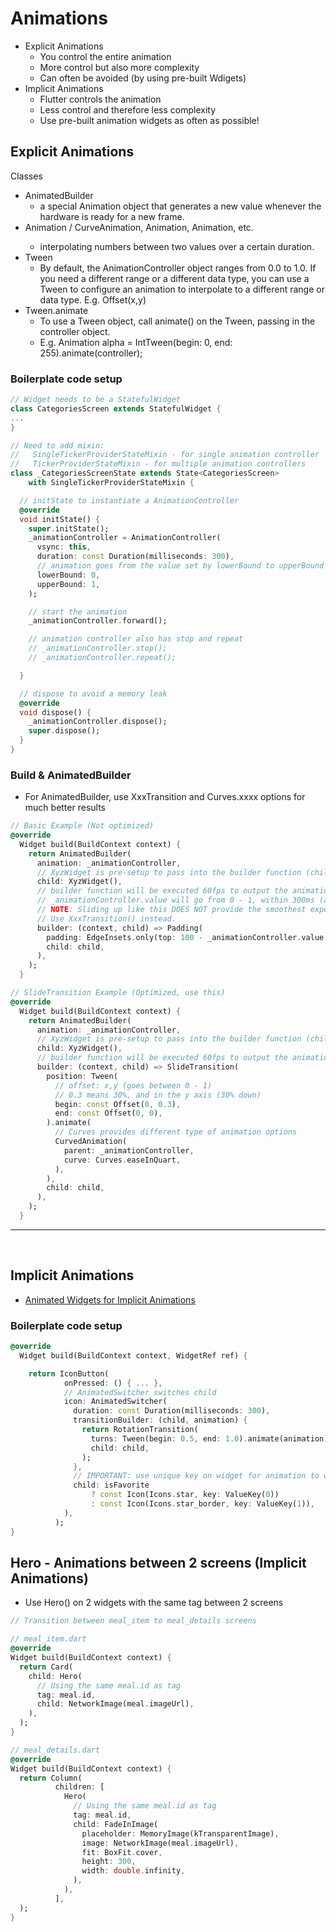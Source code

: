 # Animations
- Explicit Animations
  - You control the entire animation
  - More control but also more complexity
  - Can often be avoided (by using pre-built Wdigets)
- Implicit Animations
  - Flutter controls the animation
  - Less control and therefore less complexity
  - Use pre-built animation widgets as often as possible!
 

## Explicit Animations
Classes
- AnimatedBuilder
  - a special Animation object that generates a new value whenever the hardware is ready for a new frame.
- Animation<double> / CurveAnimation, Animation<Color>, Animation<Size>, etc.
  - interpolating numbers between two values over a certain duration.
- Tween
  - By default, the AnimationController object ranges from 0.0 to 1.0. If you need a different range or a different data type, you can use a Tween to configure an animation to interpolate to a different range or data type. E.g. Offset(x,y)
- Tween.animate
  - To use a Tween object, call animate() on the Tween, passing in the controller object.
  - E.g. Animation<int> alpha = IntTween(begin: 0, end: 255).animate(controller);
### Boilerplate code setup

```dart
// Widget needs to be a StatefulWidget
class CategoriesScreen extends StatefulWidget {
...
}

// Need to add mixin:
//   SingleTickerProviderStateMixin - for single animation controller
//   TickerProviderStateMixin - for multiple animation controllers
class _CategoriesScreenState extends State<CategoriesScreen>
    with SingleTickerProviderStateMixin {

  // initState to instantiate a AnimationController
  @override
  void initState() {
    super.initState();
    _animationController = AnimationController(
      vsync: this,
      duration: const Duration(milliseconds: 300),
      // animation goes from the value set by lowerBound to upperBound
      lowerBound: 0,
      upperBound: 1,
    );

    // start the animation
    _animationController.forward();

    // animation controller also has stop and repeat
    // _animationController.stop();
    // _animationController.repeat();

  }

  // dispose to avoid a memory leak
  @override
  void dispose() {
    _animationController.dispose();
    super.dispose();
  }
}
```

### Build & AnimatedBuilder
- For AnimatedBuilder, use XxxTransition and Curves.xxxx options for much better results
```dart
// Basic Example (Not optimized)
@override
  Widget build(BuildContext context) {
    return AnimatedBuilder(
      animation: _animationController,
      // XyzWidget is pre-setup to pass into the builder function (child arg)
      child: XyzWidget(),
      // builder function will be executed 60fps to output the animations
      // _animationController.value will go from 0 - 1, within 300ms (as we setup)
      // NOTE: Sliding up like this DOES NOT provide the smoothest experience
      // Use XxxTransition() instead.
      builder: (context, child) => Padding(
        padding: EdgeInsets.only(top: 100 - _animationController.value * 100),
        child: child,
      ),
    );
  }

// SlideTransition Example (Optimized, use this)
@override
  Widget build(BuildContext context) {
    return AnimatedBuilder(
      animation: _animationController,
      // XyzWidget is pre-setup to pass into the builder function (child arg)
      child: XyzWidget(),
      // builder function will be executed 60fps to output the animations
      builder: (context, child) => SlideTransition(
        position: Tween(
          // offset: x,y (goes between 0 - 1)
          // 0.3 means 30%, and in the y axis (30% down)
          begin: const Offset(0, 0.3),
          end: const Offset(0, 0),
        ).animate(
          // Curves provides different type of animation options
          CurvedAnimation(
            parent: _animationController,
            curve: Curves.easeInQuart,
          ),
        ),
        child: child,
      ),
    );
  }
```

<hr>
<br>

## Implicit Animations
- [Animated Widgets for Implicit Animations](https://docs.flutter.dev/ui/widgets/animation)

### Boilerplate code setup
```dart
@override
  Widget build(BuildContext context, WidgetRef ref) {

    return IconButton(
            onPressed: () { ... },
            // AnimatedSwitcher switches child
            icon: AnimatedSwitcher(
              duration: const Duration(milliseconds: 300),
              transitionBuilder: (child, animation) {
                return RotationTransition(
                  turns: Tween(begin: 0.5, end: 1.0).animate(animation),
                  child: child,
                );
              },
              // IMPORTANT: use unique key on widget for animation to work
              child: isFavorite
                  ? const Icon(Icons.star, key: ValueKey(0))
                  : const Icon(Icons.star_border, key: ValueKey(1)),
            ),
          );
}
```

## Hero - Animations between 2 screens (Implicit Animations)
- Use Hero() on 2 widgets with the same tag between 2 screens
```dart
// Transition between meal_item to meal_details screens

// meal_item.dart
@override
Widget build(BuildContext context) {
  return Card(
    child: Hero(
      // Using the same meal.id as tag
      tag: meal.id,    
      child: NetworkImage(meal.imageUrl),
    ),
  );
}

// meal_details.dart
@override
Widget build(BuildContext context) {
  return Column(
          children: [
            Hero(
              // Using the same meal.id as tag
              tag: meal.id,  
              child: FadeInImage(
                placeholder: MemoryImage(kTransparentImage),
                image: NetworkImage(meal.imageUrl),
                fit: BoxFit.cover,
                height: 300,
                width: double.infinity,
              ),
            ),
          ],
  );
}
```
